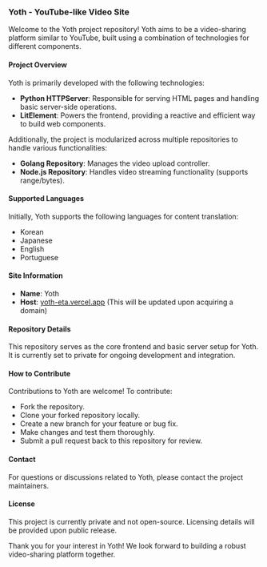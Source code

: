### Yoth - YouTube-like Video Site

Welcome to the Yoth project repository! Yoth aims to be a video-sharing platform similar to YouTube, built using a combination of technologies for different components.

#### Project Overview
Yoth is primarily developed with the following technologies:

- **Python HTTPServer**: Responsible for serving HTML pages and handling basic server-side operations.
- **LitElement**: Powers the frontend, providing a reactive and efficient way to build web components.
  
Additionally, the project is modularized across multiple repositories to handle various functionalities:

- **Golang Repository**: Manages the video upload controller.
- **Node.js Repository**: Handles video streaming functionality (supports range/bytes).

#### Supported Languages
Initially, Yoth supports the following languages for content translation:
- Korean
- Japanese
- English
- Portuguese

#### Site Information
- **Name**: Yoth
- **Host**: [yoth-eta.vercel.app](https://yoth-eta.vercel.app) (This will be updated upon acquiring a domain)

#### Repository Details
This repository serves as the core frontend and basic server setup for Yoth. It is currently set to private for ongoing development and integration.

#### How to Contribute
Contributions to Yoth are welcome! To contribute:
- Fork the repository.
- Clone your forked repository locally.
- Create a new branch for your feature or bug fix.
- Make changes and test them thoroughly.
- Submit a pull request back to this repository for review.

#### Contact
For questions or discussions related to Yoth, please contact the project maintainers.

#### License
This project is currently private and not open-source. Licensing details will be provided upon public release.

Thank you for your interest in Yoth! We look forward to building a robust video-sharing platform together.
